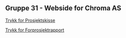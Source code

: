 ## Gruppe 31 - Webside for Chroma AS

[Trykk for Prosjektskisse](https://borenn.github.io/Bachelorprosjekt2018/Prosjektskisse.pdf)

[Trykk for Forprosjektrapport](https://borenn.github.io/Bachelorprosjekt2018/Forprosjekt.pdf)
